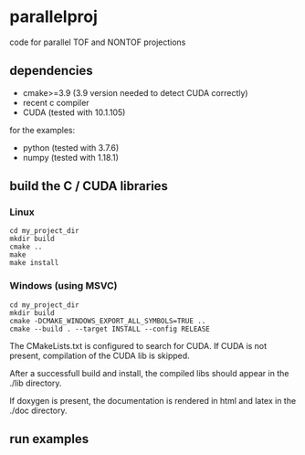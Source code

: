 # parallelproj
code for parallel TOF and NONTOF projections

## dependencies
- cmake>=3.9 (3.9 version needed to detect CUDA correctly)
- recent c compiler
- CUDA (tested with 10.1.105)

for the examples:
- python (tested with 3.7.6)
- numpy  (tested with 1.18.1)

## build the C / CUDA libraries

### Linux
```
cd my_project_dir
mkdir build
cmake ..
make 
make install
```

### Windows (using MSVC)
```
cd my_project_dir
mkdir build
cmake -DCMAKE_WINDOWS_EXPORT_ALL_SYMBOLS=TRUE ..
cmake --build . --target INSTALL --config RELEASE
```

The CMakeLists.txt is configured to search for CUDA.
If CUDA is not present, compilation of the CUDA lib is skipped.

After a successfull build and install, the compiled libs
should appear in the ./lib directory.

If doxygen is present, the documentation is rendered in 
html and latex in the ./doc directory.

## run examples

